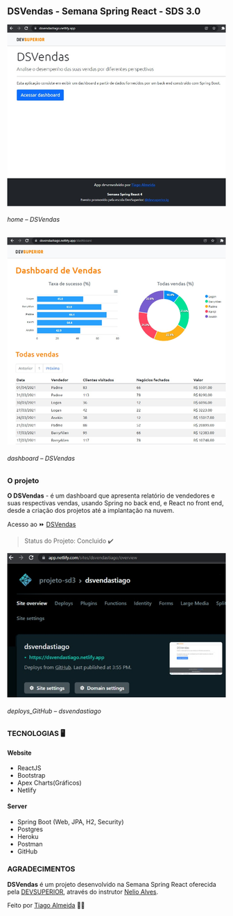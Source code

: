 ## DSVendas - Semana Spring React - SDS 3.0

![home_page](https://github.com/tiagodalmeida87/projeto-sds3/blob/main/img/HomeDSVendas.jpg)
###### home – DSVendas


![Dashboard](https://github.com/tiagodalmeida87/projeto-sds3/blob/main/img/Dashboard_DSVendas.jpg)
###### dashboard – DSVendas

### O projeto

**O DSVendas** - é um dashboard que apresenta relatório de vendedores e suas respectivas vendas, usando Spring no back end, e React no front end, desde a criação dos projetos até a implantação na nuvem. 

Acesso ao ⏩ [DSVendas](https://dsvendastiago.netlify.app/) 

> Status do Projeto: Concluido :heavy_check_mark:

![deploys](https://github.com/tiagodalmeida87/projeto-sds3/blob/main/img/build_netlify.jpg)
###### deploys_GitHub – dsvendastiago


### TECNOLOGIAS 🖥️

#### Website  
- ReactJS
- Bootstrap
- Apex Charts(Gráficos)
- Netlify

#### Server 
- Spring Boot (Web, JPA, H2, Security)
- Postgres
- Heroku
- Postman
- GitHub


### AGRADECIMENTOS
**DSVendas** é um projeto desenvolvido na Semana Spring React oferecida pela [DEVSUPERIOR](https://devsuperior.com.br/), através do instrutor [Nelio Alves](https://www.instagram.com/devsuperior.ig/).

Feito por [Tiago Almeida](https://github.com/tiagodalmeida87) 🧑‍💻
